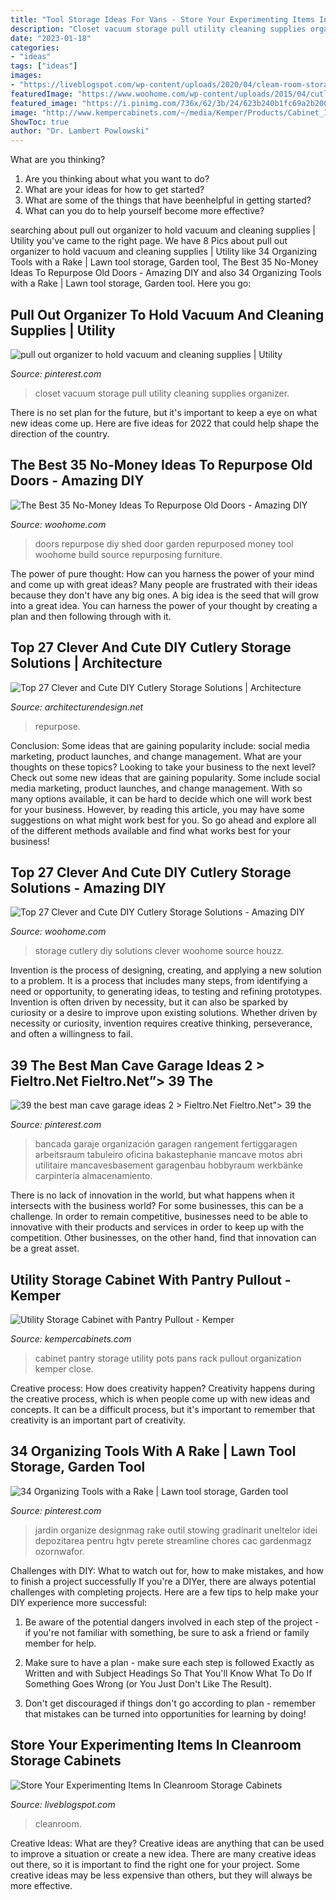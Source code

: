 ```yaml
---
title: "Tool Storage Ideas For Vans - Store Your Experimenting Items In Cleanroom Storage Cabinets"
description: "Closet vacuum storage pull utility cleaning supplies organizer"
date: "2023-01-18"
categories:
- "ideas"
tags: ["ideas"]
images:
- "https://liveblogspot.com/wp-content/uploads/2020/04/cleam-room-storage-1000x600.jpg"
featuredImage: "https://www.woohome.com/wp-content/uploads/2015/04/cutlery-storage-ideas-woohome-13.jpg"
featured_image: "https://i.pinimg.com/736x/62/3b/24/623b240b1fc69a2b20005dae1d70c451.jpg"
image: "http://www.kempercabinets.com/~/media/Kemper/Products/Cabinet_Interiors/4PantryCCfS.jpg"
ShowToc: true
author: "Dr. Lambert Powlowski"
---
```



What are you thinking?
1. Are you thinking about what you want to do?
2. What are your ideas for how to get started? 
3. What are some of the things that have beenhelpful in getting started?
4. What can you do to help yourself become more effective?

	

		
searching about pull out organizer to hold vacuum and cleaning supplies | Utility you've came to the right page. We have 8 Pics about pull out organizer to hold vacuum and cleaning supplies | Utility like 34 Organizing Tools with a Rake | Lawn tool storage, Garden tool, The Best 35 No-Money Ideas To Repurpose Old Doors - Amazing DIY and also 34 Organizing Tools with a Rake | Lawn tool storage, Garden tool. Here you go:
		
    
## Pull Out Organizer To Hold Vacuum And Cleaning Supplies | Utility

<img loading=lazy src="https://i.pinimg.com/736x/a2/91/23/a29123431b2df4427950ab281d5da699--closet-organization-organization-ideas.jpg" onerror="this.onerror=null;this.src='https://tse4.mm.bing.net/th?id=OIP.Cncnw7qWNTnO4HJhTuufLAHaOs&amp;pid=15.1';" alt="pull out organizer to hold vacuum and cleaning supplies | Utility">

_Source: pinterest.com_

>closet vacuum storage pull utility cleaning supplies organizer. 

	

There is no set plan for the future, but it's important to keep a eye on what new ideas come up. Here are five ideas for 2022 that could help shape the direction of the country.

    
## The Best 35 No-Money Ideas To Repurpose Old Doors - Amazing DIY

<img loading=lazy src="http://www.woohome.com/wp-content/uploads/2016/05/05-Tool-shed-made-from-old-doors-woohome.jpg" onerror="this.onerror=null;this.src='https://tse3.mm.bing.net/th?id=OIP.55YqWiX6qm4pWcobIJpVtQHaSP&amp;pid=15.1';" alt="The Best 35 No-Money Ideas To Repurpose Old Doors - Amazing DIY">

_Source: woohome.com_

>doors repurpose diy shed door garden repurposed money tool woohome build source repurposing furniture. 

	

The power of pure thought: How can you harness the power of your mind and come up with great ideas?
Many people are frustrated with their ideas because they don't have any big ones. A big idea is the seed that will grow into a great idea. You can harness the power of your thought by creating a plan and then following through with it.

    
## Top 27 Clever And Cute DIY Cutlery Storage Solutions | Architecture

<img loading=lazy src="https://cdn.architecturendesign.net/wp-content/uploads/2015/05/AD-Cutlery-Storage-Ideas-7.jpg" onerror="this.onerror=null;this.src='https://tse4.mm.bing.net/th?id=OIP.DxXJLoFZfUWIWd8vavnr2AHaJ4&amp;pid=15.1';" alt="Top 27 Clever and Cute DIY Cutlery Storage Solutions | Architecture">

_Source: architecturendesign.net_

>repurpose. 

	

Conclusion: Some ideas that are gaining popularity include: social media marketing, product launches, and change management. What are your thoughts on these topics?
Looking to take your business to the next level? Check out some new ideas that are gaining popularity. Some include social media marketing, product launches, and change management. With so many options available, it can be hard to decide which one will work best for your business. However, by reading this article, you may have some suggestions on what might work best for you. So go ahead and explore all of the different methods available and find what works best for your business!

    
## Top 27 Clever And Cute DIY Cutlery Storage Solutions - Amazing DIY

<img loading=lazy src="https://www.woohome.com/wp-content/uploads/2015/04/cutlery-storage-ideas-woohome-13.jpg" onerror="this.onerror=null;this.src='https://tse2.mm.bing.net/th?id=OIP.J9QzUChzaSQNPq2LgMppbgHaLO&amp;pid=15.1';" alt="Top 27 Clever and Cute DIY Cutlery Storage Solutions - Amazing DIY">

_Source: woohome.com_

>storage cutlery diy solutions clever woohome source houzz. 

	

Invention is the process of designing, creating, and applying a new solution to a problem. It is a process that includes many steps, from identifying a need or opportunity, to generating ideas, to testing and refining prototypes. Invention is often driven by necessity, but it can also be sparked by curiosity or a desire to improve upon existing solutions. Whether driven by necessity or curiosity, invention requires creative thinking, perseverance, and often a willingness to fail.

    
## 39 The Best Man Cave Garage Ideas 2 &gt; Fieltro.Net Fieltro.Net”&gt; 39 The

<img loading=lazy src="https://i.pinimg.com/736x/62/3b/24/623b240b1fc69a2b20005dae1d70c451.jpg" onerror="this.onerror=null;this.src='https://tse4.mm.bing.net/th?id=OIP.mnCste-3MSkUYb5fouyTewHaJ4&amp;pid=15.1';" alt="39 the best man cave garage ideas 2 &gt; Fieltro.Net Fieltro.Net”&gt; 39 the">

_Source: pinterest.com_

>bancada garaje organización garagen rangement fertiggaragen arbeitsraum tabuleiro oficina bakastephanie mancave motos abri utilitaire mancavesbasement garagenbau hobbyraum werkbänke carpintería almacenamiento. 

	

There is no lack of innovation in the world, but what happens when it intersects with the business world? For some businesses, this can be a challenge. In order to remain competitive, businesses need to be able to innovative with their products and services in order to keep up with the competition. Other businesses, on the other hand, find that innovation can be a great asset.

    
## Utility Storage Cabinet With Pantry Pullout - Kemper

<img loading=lazy src="http://www.kempercabinets.com/~/media/Kemper/Products/Cabinet_Interiors/4PantryCCfS.jpg" onerror="this.onerror=null;this.src='https://tse4.mm.bing.net/th?id=OIP.YJNHTGAb-VyX_UjJM_m6HwHaLH&amp;pid=15.1';" alt="Utility Storage Cabinet with Pantry Pullout - Kemper">

_Source: kempercabinets.com_

>cabinet pantry storage utility pots pans rack pullout organization kemper close. 

	

Creative process: How does creativity happen?
Creativity happens during the creative process, which is when people come up with new ideas and concepts. It can be a difficult process, but it's important to remember that creativity is an important part of creativity.

    
## 34 Organizing Tools With A Rake | Lawn Tool Storage, Garden Tool

<img loading=lazy src="https://i.pinimg.com/736x/c3/93/3e/c3933e61bc31bfde8f80987d635b4ee0.jpg" onerror="this.onerror=null;this.src='https://tse4.mm.bing.net/th?id=OIP.hJb1k23dGkGP-r67DZ6o4wHaJ3&amp;pid=15.1';" alt="34 Organizing Tools with a Rake | Lawn tool storage, Garden tool">

_Source: pinterest.com_

>jardin organize designmag rake outil stowing gradinarit uneltelor idei depozitarea pentru hgtv perete streamline chores cac gardenmagz ozornwafor. 

	

Challenges with DIY: What to watch out for, how to make mistakes, and how to finish a project successfully
If you're a DIYer, there are always potential challenges with completing projects. Here are a few tips to help make your DIY experience more successful: 
1. Be aware of the potential dangers involved in each step of the project - if you're not familiar with something, be sure to ask a friend or family member for help.

2. Make sure to have a plan - make sure each step is followed Exactly as Written and with Subject Headings So That You'll Know What To Do If Something Goes Wrong (or You Just Don't Like The Result).

3. Don't get discouraged if things don't go according to plan - remember that mistakes can be turned into opportunities for learning by doing!

    
## Store Your Experimenting Items In Cleanroom Storage Cabinets

<img loading=lazy src="https://liveblogspot.com/wp-content/uploads/2020/04/cleam-room-storage-1000x600.jpg" onerror="this.onerror=null;this.src='https://tse4.mm.bing.net/th?id=OIP.iHySzu82FJWhROSrr998EQHaEc&amp;pid=15.1';" alt="Store Your Experimenting Items In Cleanroom Storage Cabinets">

_Source: liveblogspot.com_

>cleanroom. 

	

Creative Ideas: What are they?
Creative ideas are anything that can be used to improve a situation or create a new idea. There are many creative ideas out there, so it is important to find the right one for your project. Some creative ideas may be less expensive than others, but they will always be more effective.

